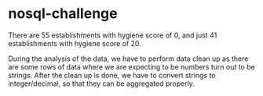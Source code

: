 # nosql-challenge

There are 55 establishments with hygiene score of 0, and just 41 establishments with hygiene score of 20.

During the analysis of the data, we have to perform data clean up as there are some rows of data where we are expecting to be numbers turn out to be strings. After the clean up is done, we have to convert strings to integer/decimal, so that they can be aggregated properly.